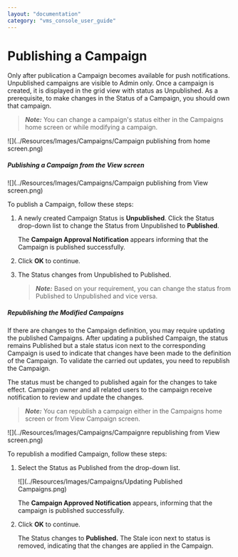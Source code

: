 ```yaml
---
layout: "documentation"
category: "vms_console_user_guide"
---
```

                           

Publishing a Campaign
=====================

Only after publication a Campaign becomes available for push notifications. Unpublished campaigns are visible to Admin only. Once a campaign is created, it is displayed in the grid view with status as Unpublished. As a prerequisite, to make changes in the Status of a Campaign, you should own that campaign.

> **_Note:_** You can change a campaign's status either in the Campaigns home screen or while modifying a campaign.

![](../Resources/Images/Campaigns/Campaign publishing from home screen.png)

##### Publishing a Campaign from the View screen

![](../Resources/Images/Campaigns/Campaign publishing from View screen.png)

To publish a Campaign, follow these steps:

1.  A newly created Campaign Status is **Unpublished**. Click the Status drop-down list to change the Status from Unpublished to **Published**.
    
    The **Campaign Approval Notification** appears informing that the Campaign is published successfully.
    
2.  Click **OK** to continue.
3.  The Status changes from Unpublished to Published.
    
    > **_Note:_** Based on your requirement, you can change the status from Published to Unpublished and vice versa.
    

##### Republishing the Modified Campaigns

If there are changes to the Campaign definition, you may require updating the published Campaigns. After updating a published Campaign, the status remains Published but a stale status icon next to the corresponding Campaign is used to indicate that changes have been made to the definition of the Campaign. To validate the carried out updates, you need to republish the Campaign.

The status must be changed to published again for the changes to take effect. Campaign owner and all related users to the campaign receive notification to review and update the changes.

> **_Note:_** You can republish a campaign either in the Campaigns home screen or from View Campaign screen.

![](../Resources/Images/Campaigns/Campaignre  republishing from View screen.png)

To republish a modified Campaign, follow these steps:

1.  Select the Status as Published from the drop-down list.
    
    ![](../Resources/Images/Campaigns/Updating Published Campaigns.png)
    
    The **Campaign Approved Notification** appears, informing that the campaign is published successfully.
    
2.  Click **OK** to continue.
    
    The Status changes to **Published.** The Stale icon next to status is removed, indicating that the changes are applied in the Campaign.
